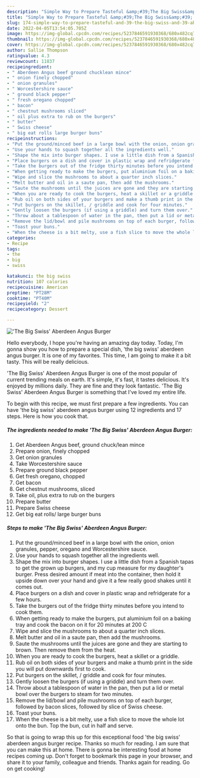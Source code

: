 ```yaml
---
description: "Simple Way to Prepare Tasteful &amp;#39;The Big Swiss&amp;#39; Aberdeen Angus Burger"
title: "Simple Way to Prepare Tasteful &amp;#39;The Big Swiss&amp;#39; Aberdeen Angus Burger"
slug: 174-simple-way-to-prepare-tasteful-and-39-the-big-swiss-and-39-aberdeen-angus-burger
date: 2022-04-05T13:54:05.705Z
image: https://img-global.cpcdn.com/recipes/5237846591930368/680x482cq70/the-big-swiss-aberdeen-angus-burger-recipe-main-photo.jpg
thumbnail: https://img-global.cpcdn.com/recipes/5237846591930368/680x482cq70/the-big-swiss-aberdeen-angus-burger-recipe-main-photo.jpg
cover: https://img-global.cpcdn.com/recipes/5237846591930368/680x482cq70/the-big-swiss-aberdeen-angus-burger-recipe-main-photo.jpg
author: Sallie Thompson
ratingvalue: 4.3
reviewcount: 11837
recipeingredient:
- " Aberdeen Angus beef ground chucklean mince"
- " onion finely chopped"
- " onion granules"
- " Worcestershire sauce"
- " ground black pepper"
- " fresh oregano chopped"
- " bacon"
- " chestnut mushrooms sliced"
- " oil plus extra to rub on the burgers"
- " butter"
- " Swiss cheese"
- " big eat rolls large burger buns"
recipeinstructions:
- "Put the ground/minced beef in a large bowl with the onion, onion granules, pepper, oregano and Worcestershire sauce."
- "Use your hands to squash together all the ingredients well."
- "Shape the mix into burger shapes. I use a little dish from a Spanish tapas to get the grown up burgers, and my cup measure for my daughter&#39;s burger. Press desired amount if meat into the container, then hold it upside down over your hand and give it a few really good shakes until it comes out."
- "Place burgers on a dish and cover in plastic wrap and refridgerate for a few hours."
- "Take the burgers out of the fridge thirty minutes before you intend to cook them."
- "When getting ready to make the burgers, put aluminium foil on a baking tray and cook the bacon on it for 20 minutes at 200 C"
- "Wipe and slice the mushrooms to about a quarter inch slices."
- "Melt butter and oil in a saute pan, then add the mushrooms."
- "Saute the mushrooms until the juices are gone and they are starting to brown. Then remove them from the heat."
- "When you are ready to cook the burgers, heat a skillet or a griddle."
- "Rub oil on both sides of your burgers and make a thumb print in the side you will put downwards first to cook."
- "Put burgers on the skillet, / griddle and cook for four minutes."
- "Gently loosen the burgers (if using a griddle) and turn them over."
- "Throw about a tablespoon of water in the pan, then put a lid or metal bowl over the burgers to steam for two minutes."
- "Remove the lid/bowl and pile mushrooms on top of each burger, followed by bacon slices, followed by slice of Swiss cheese."
- "Toast your buns."
- "When the cheese is a bit melty, use a fish slice to move the whole lot onto the bun. Top the bun, cut in half and serve."
categories:
- Recipe
tags:
- the
- big
- swiss

katakunci: the big swiss 
nutrition: 107 calories
recipecuisine: American
preptime: "PT28M"
cooktime: "PT40M"
recipeyield: "2"
recipecategory: Dessert

---
```



![&#39;The Big Swiss&#39; Aberdeen Angus Burger](https://img-global.cpcdn.com/recipes/5237846591930368/680x482cq70/the-big-swiss-aberdeen-angus-burger-recipe-main-photo.jpg)

Hello everybody, I hope you're having an amazing day today. Today, I'm gonna show you how to prepare a special dish, &#39;the big swiss&#39; aberdeen angus burger. It is one of my favorites. This time, I am going to make it a bit tasty. This will be really delicious.

&#39;The Big Swiss&#39; Aberdeen Angus Burger is one of the most popular of current trending meals on earth. It's simple, it's fast, it tastes delicious. It's enjoyed by millions daily. They are fine and they look fantastic. &#39;The Big Swiss&#39; Aberdeen Angus Burger is something that I've loved my entire life.




To begin with this recipe, we must first prepare a few ingredients. You can have &#39;the big swiss&#39; aberdeen angus burger using 12 ingredients and 17 steps. Here is how you cook that.

<!--inarticleads1-->

##### The ingredients needed to make &#39;The Big Swiss&#39; Aberdeen Angus Burger:

1. Get  Aberdeen Angus beef, ground chuck/lean mince
1. Prepare  onion, finely chopped
1. Get  onion granules
1. Take  Worcestershire sauce
1. Prepare  ground black pepper
1. Get  fresh oregano, chopped
1. Get  bacon
1. Get  chestnut mushrooms, sliced
1. Take  oil, plus extra to rub on the burgers
1. Prepare  butter
1. Prepare  Swiss cheese
1. Get  big eat rolls/ large burger buns




<!--inarticleads2-->

##### Steps to make &#39;The Big Swiss&#39; Aberdeen Angus Burger:

1. Put the ground/minced beef in a large bowl with the onion, onion granules, pepper, oregano and Worcestershire sauce.
1. Use your hands to squash together all the ingredients well.
1. Shape the mix into burger shapes. I use a little dish from a Spanish tapas to get the grown up burgers, and my cup measure for my daughter&#39;s burger. Press desired amount if meat into the container, then hold it upside down over your hand and give it a few really good shakes until it comes out.
1. Place burgers on a dish and cover in plastic wrap and refridgerate for a few hours.
1. Take the burgers out of the fridge thirty minutes before you intend to cook them.
1. When getting ready to make the burgers, put aluminium foil on a baking tray and cook the bacon on it for 20 minutes at 200 C
1. Wipe and slice the mushrooms to about a quarter inch slices.
1. Melt butter and oil in a saute pan, then add the mushrooms.
1. Saute the mushrooms until the juices are gone and they are starting to brown. Then remove them from the heat.
1. When you are ready to cook the burgers, heat a skillet or a griddle.
1. Rub oil on both sides of your burgers and make a thumb print in the side you will put downwards first to cook.
1. Put burgers on the skillet, / griddle and cook for four minutes.
1. Gently loosen the burgers (if using a griddle) and turn them over.
1. Throw about a tablespoon of water in the pan, then put a lid or metal bowl over the burgers to steam for two minutes.
1. Remove the lid/bowl and pile mushrooms on top of each burger, followed by bacon slices, followed by slice of Swiss cheese.
1. Toast your buns.
1. When the cheese is a bit melty, use a fish slice to move the whole lot onto the bun. Top the bun, cut in half and serve.




So that is going to wrap this up for this exceptional food &#39;the big swiss&#39; aberdeen angus burger recipe. Thanks so much for reading. I am sure that you can make this at home. There is gonna be interesting food at home recipes coming up. Don't forget to bookmark this page in your browser, and share it to your family, colleague and friends. Thanks again for reading. Go on get cooking!
